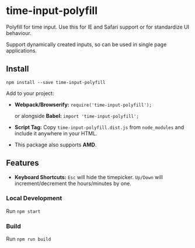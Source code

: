 # time-input-polyfill
Polyfill for time input.
Use this for IE and Safari support or for standardize UI behaviour.

Support dynamically created inputs, so can be used in single page applications.

## Install
`npm install --save time-input-polyfill`

Add to your project:

* **Webpack/Browserify:** `require('time-input-polyfill');`

    or alongside **Babel:** `import 'time-input-polyfill';`

* **Script Tag:** Copy `time-input-polyfill.dist.js` from `node_modules` and
include it anywhere in your HTML.

* This package also supports **AMD**.

## Features

* **Keyboard Shortcuts:** `Esc` will hide the timepicker. `Up/Down` will
increment/decrement the hours/minutes by one.

### Local Development
Run `npm start`

### Build
Run `npm run build`
